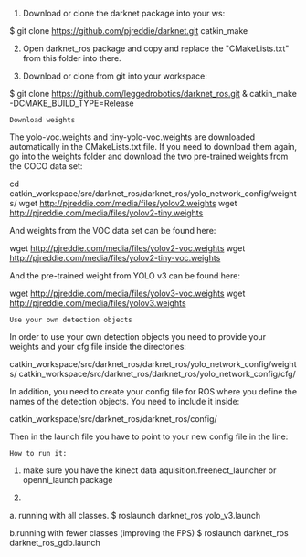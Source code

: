 1.  Download or clone the darknet package into your ws:
 
  $ git clone https://github.com/pjreddie/darknet.git  catkin_make

2.  Open darknet_ros package and copy and replace the "CMakeLists.txt" from this folder into there.

3.  Download or clone from git into your workspace:

$ git clone https://github.com/leggedrobotics/darknet_ros.git & catkin_make -DCMAKE_BUILD_TYPE=Release

	Download weights

The yolo-voc.weights and tiny-yolo-voc.weights are downloaded automatically in the CMakeLists.txt file. If you need to download them again, go into the weights folder and download the two pre-trained weights from the COCO data set:

cd catkin_workspace/src/darknet_ros/darknet_ros/yolo_network_config/weights/
wget http://pjreddie.com/media/files/yolov2.weights
wget http://pjreddie.com/media/files/yolov2-tiny.weights

And weights from the VOC data set can be found here:

wget http://pjreddie.com/media/files/yolov2-voc.weights
wget http://pjreddie.com/media/files/yolov2-tiny-voc.weights

And the pre-trained weight from YOLO v3 can be found here:

wget http://pjreddie.com/media/files/yolov3-voc.weights
wget http://pjreddie.com/media/files/yolov3.weights

	Use your own detection objects

In order to use your own detection objects you need to provide your weights and your cfg file inside the directories:

catkin_workspace/src/darknet_ros/darknet_ros/yolo_network_config/weights/
catkin_workspace/src/darknet_ros/darknet_ros/yolo_network_config/cfg/

In addition, you need to create your config file for ROS where you define the names of the detection objects. You need to include it inside:

catkin_workspace/src/darknet_ros/darknet_ros/config/

Then in the launch file you have to point to your new config file in the line:

<rosparam command="load" ns="darknet_ros" file="$(find darknet_ros)/config/your_config_file.yaml"/>
	


	How to run it:
1.  make sure you have the kinect data aquisition.freenect_launcher or openni_launch package

2. 
a.  running with all classes.
  $ roslaunch darknet_ros yolo_v3.launch 

b.running with fewer classes (improving the FPS)
  $ roslaunch darknet_ros darknet_ros_gdb.launch 

